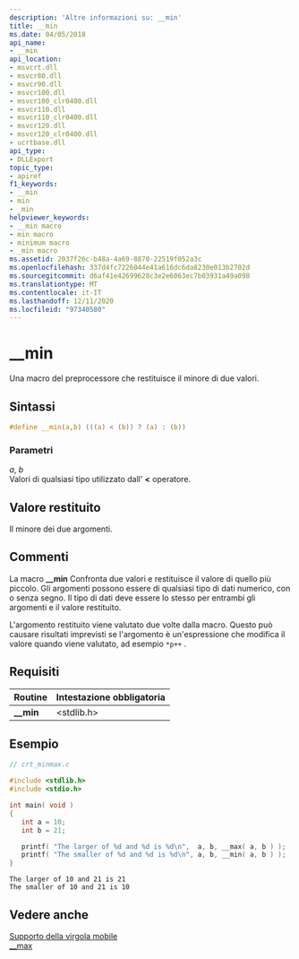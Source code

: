 ```yaml
---
description: 'Altre informazioni su: __min'
title: __min
ms.date: 04/05/2018
api_name:
- __min
api_location:
- msvcrt.dll
- msvcr80.dll
- msvcr90.dll
- msvcr100.dll
- msvcr100_clr0400.dll
- msvcr110.dll
- msvcr110_clr0400.dll
- msvcr120.dll
- msvcr120_clr0400.dll
- ucrtbase.dll
api_type:
- DLLExport
topic_type:
- apiref
f1_keywords:
- __min
- min
- _min
helpviewer_keywords:
- __min macro
- min macro
- minimum macro
- _min macro
ms.assetid: 2037f26c-b48a-4a69-8870-22519f052a3c
ms.openlocfilehash: 337d4fc7226044e41a616dc6da8230e013b2702d
ms.sourcegitcommit: d6af41e42699628c3e2e6063ec7b03931a49a098
ms.translationtype: MT
ms.contentlocale: it-IT
ms.lasthandoff: 12/11/2020
ms.locfileid: "97340580"
---
```

# <a name="__min"></a>__min

Una macro del preprocessore che restituisce il minore di due valori.

## <a name="syntax"></a>Sintassi

```C
#define __min(a,b) (((a) < (b)) ? (a) : (b))
```

### <a name="parameters"></a>Parametri

*a*, *b*<br/>
Valori di qualsiasi tipo utilizzato dall' **<** operatore.

## <a name="return-value"></a>Valore restituito

Il minore dei due argomenti.

## <a name="remarks"></a>Commenti

La macro **__min** Confronta due valori e restituisce il valore di quello più piccolo. Gli argomenti possono essere di qualsiasi tipo di dati numerico, con o senza segno. Il tipo di dati deve essere lo stesso per entrambi gli argomenti e il valore restituito.

L'argomento restituito viene valutato due volte dalla macro. Questo può causare risultati imprevisti se l'argomento è un'espressione che modifica il valore quando viene valutato, ad esempio `*p++` .

## <a name="requirements"></a>Requisiti

|Routine|Intestazione obbligatoria|
|-------------|---------------------|
|**__min**|\<stdlib.h>|

## <a name="example"></a>Esempio

```C
// crt_minmax.c

#include <stdlib.h>
#include <stdio.h>

int main( void )
{
   int a = 10;
   int b = 21;

   printf( "The larger of %d and %d is %d\n",  a, b, __max( a, b ) );
   printf( "The smaller of %d and %d is %d\n", a, b, __min( a, b ) );
}
```

```Output
The larger of 10 and 21 is 21
The smaller of 10 and 21 is 10
```

## <a name="see-also"></a>Vedere anche

[Supporto della virgola mobile](../../c-runtime-library/floating-point-support.md)<br/>
[__max](max.md)<br/>
